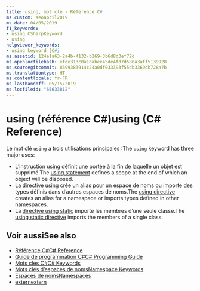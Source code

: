 ```yaml
---
title: using, mot clé - Référence C#
ms.custom: seoapril2019
ms.date: 04/05/2019
f1_keywords:
- using_CSharpKeyword
- using
helpviewer_keywords:
- using keyword [C#]
ms.assetid: 124e1a63-2a4b-4132-b269-3b6d8d3ef72d
ms.openlocfilehash: efde313c0a1dabee45de4fd7d580a3aff5139928
ms.sourcegitcommit: 8699383914c24a0df033393f55db3369db728a7b
ms.translationtype: HT
ms.contentlocale: fr-FR
ms.lasthandoff: 05/15/2019
ms.locfileid: "65633812"
---
```

# <a name="using-c-reference"></a><span data-ttu-id="39dfc-102">using (référence C#)</span><span class="sxs-lookup"><span data-stu-id="39dfc-102">using (C# Reference)</span></span>

<span data-ttu-id="39dfc-103">Le mot clé `using` a trois utilisations principales :</span><span class="sxs-lookup"><span data-stu-id="39dfc-103">The `using` keyword has three major uses:</span></span>

- <span data-ttu-id="39dfc-104">[L’instruction using](using-statement.md) définit une portée à la fin de laquelle un objet est supprimé.</span><span class="sxs-lookup"><span data-stu-id="39dfc-104">The [using statement](using-statement.md) defines a scope at the end of which an object will be disposed.</span></span>
- <span data-ttu-id="39dfc-105">La [directive using](using-directive.md) crée un alias pour un espace de noms ou importe des types définis dans d’autres espaces de noms.</span><span class="sxs-lookup"><span data-stu-id="39dfc-105">The [using directive](using-directive.md) creates an alias for a namespace or imports types defined in other namespaces.</span></span>
- <span data-ttu-id="39dfc-106">La [directive using static](using-static.md) importe les membres d’une seule classe.</span><span class="sxs-lookup"><span data-stu-id="39dfc-106">The [using static directive](using-static.md) imports the members of a single class.</span></span>

## <a name="see-also"></a><span data-ttu-id="39dfc-107">Voir aussi</span><span class="sxs-lookup"><span data-stu-id="39dfc-107">See also</span></span>

- [<span data-ttu-id="39dfc-108">Référence C#</span><span class="sxs-lookup"><span data-stu-id="39dfc-108">C# Reference</span></span>](../index.md)
- [<span data-ttu-id="39dfc-109">Guide de programmation C#</span><span class="sxs-lookup"><span data-stu-id="39dfc-109">C# Programming Guide</span></span>](../../programming-guide/index.md)
- [<span data-ttu-id="39dfc-110">Mots clés C#</span><span class="sxs-lookup"><span data-stu-id="39dfc-110">C# Keywords</span></span>](index.md)
- [<span data-ttu-id="39dfc-111">Mots clés d’espaces de noms</span><span class="sxs-lookup"><span data-stu-id="39dfc-111">Namespace Keywords</span></span>](namespace-keywords.md)
- [<span data-ttu-id="39dfc-112">Espaces de noms</span><span class="sxs-lookup"><span data-stu-id="39dfc-112">Namespaces</span></span>](../../programming-guide/namespaces/index.md)
- [<span data-ttu-id="39dfc-113">extern</span><span class="sxs-lookup"><span data-stu-id="39dfc-113">extern</span></span>](extern.md)
